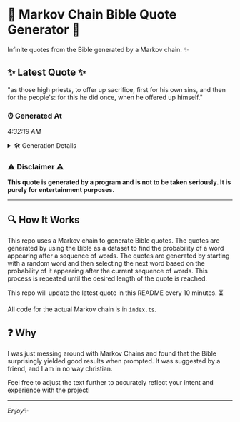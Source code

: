 # 📖 Markov Chain Bible Quote Generator 📖

Infinite quotes from the Bible generated by a Markov chain. ✨

## ✨ Latest Quote ✨
"as those high priests, to offer up sacrifice, first for his own sins, and then for the people's: for this he did once, when he offered up himself."

### ⏰ Generated At
*4:32:19 AM*

<details>
    <summary>🛠️ Generation Details</summary>
    <p>
        <strong>🌱 Seed:</strong> as<br>
        <strong>🔄 Iterations:</strong> 27<br>
        <strong>📜 Context History:</strong><br>[ as ]: those<br>[ as, those ]: high<br>[ as, those, high ]: priests,<br>[ as, those, high, priests, ]: to<br>[ as, those, high, priests,, to ]: offer<br>[ as, those, high, priests,, to, offer ]: up<br>[ those, high, priests,, to, offer, up ]: sacrifice,<br>[ high, priests,, to, offer, up, sacrifice, ]: first<br>[ priests,, to, offer, up, sacrifice,, first ]: for<br>[ to, offer, up, sacrifice,, first, for ]: his<br>[ offer, up, sacrifice,, first, for, his ]: own<br>[ up, sacrifice,, first, for, his, own ]: sins,<br>[ sacrifice,, first, for, his, own, sins, ]: and<br>[ first, for, his, own, sins,, and ]: then<br>[ for, his, own, sins,, and, then ]: for<br>[ his, own, sins,, and, then, for ]: the<br>[ own, sins,, and, then, for, the ]: people's:<br>[ sins,, and, then, for, the, people's: ]: for<br>[ and, then, for, the, people's:, for ]: this<br>[ then, for, the, people's:, for, this ]: he<br>[ for, the, people's:, for, this, he ]: did<br>[ the, people's:, for, this, he, did ]: once,<br>[ people's:, for, this, he, did, once, ]: when<br>[ for, this, he, did, once,, when ]: he<br>[ this, he, did, once,, when, he ]: offered<br>[ he, did, once,, when, he, offered ]: up<br>[ did, once,, when, he, offered, up ]: himself.<br>
    </p>
</details>

### ⚠️ Disclaimer ⚠️
**This quote is generated by a program and is not to be taken seriously. It is purely for entertainment purposes.**

---

## 🔍 How It Works

This repo uses a Markov chain to generate Bible quotes. The quotes are generated by using the Bible as a dataset to find the probability of a word appearing after a sequence of words. The quotes are generated by starting with a random word and then selecting the next word based on the probability of it appearing after the current sequence of words. This process is repeated until the desired length of the quote is reached.

This repo will update the latest quote in this README every 10 minutes. ⏳

All code for the actual Markov chain is in `index.ts`.

## ❓ Why

I was just messing around with Markov Chains and found that the Bible surprisingly yielded good results when prompted. 
It was suggested by a friend, and I am in no way christian.

Feel free to adjust the text further to accurately reflect your intent and experience with the project!

---

*Enjoy*✨
